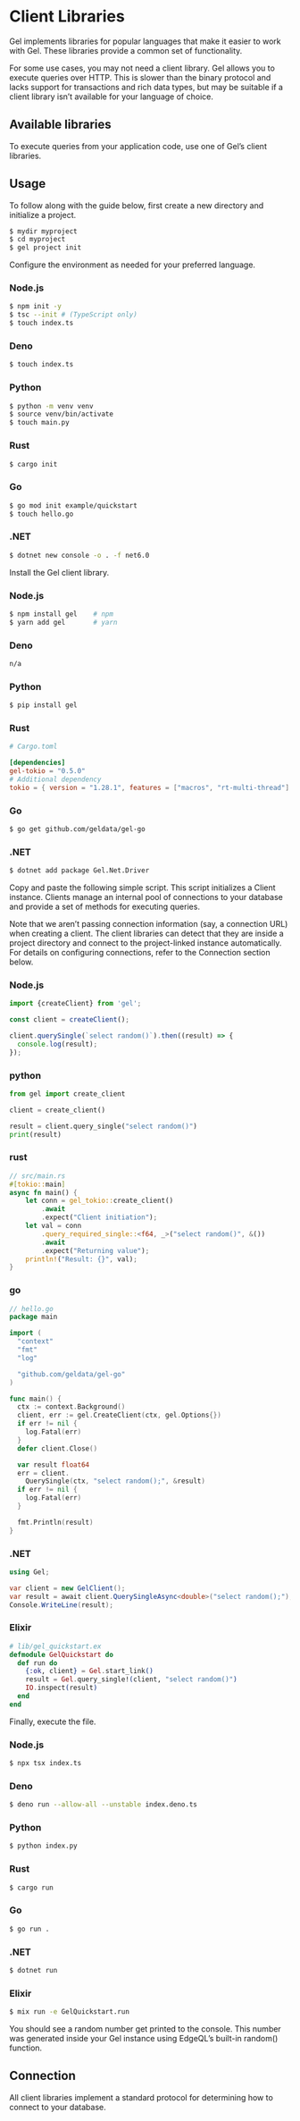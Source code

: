 # Client Libraries

Gel implements libraries for popular languages that make it easier to work with Gel. These libraries provide a common set of functionality.

For some use cases, you may not need a client library. Gel allows you to execute queries over HTTP. This is slower than the binary protocol and lacks support for transactions and rich data types, but may be suitable if a client library isn’t available for your language of choice.

## Available libraries

To execute queries from your application code, use one of Gel’s client libraries.

## Usage

To follow along with the guide below, first create a new directory and initialize a project.

```bash
$ mydir myproject
$ cd myproject
$ gel project init
```

Configure the environment as needed for your preferred language.

### Node.js

```bash
$ npm init -y
$ tsc --init # (TypeScript only)
$ touch index.ts
```

### Deno

```bash
$ touch index.ts
```

### Python

```bash
$ python -m venv venv
$ source venv/bin/activate
$ touch main.py
```

### Rust

```bash
$ cargo init
```

### Go

```bash
$ go mod init example/quickstart
$ touch hello.go
```

### .NET

```bash
$ dotnet new console -o . -f net6.0
```

Install the Gel client library.

### Node.js

```bash
$ npm install gel    # npm
$ yarn add gel       # yarn
```

### Deno

```txt
n/a
```

### Python

```bash
$ pip install gel
```

### Rust

```toml
# Cargo.toml

[dependencies]
gel-tokio = "0.5.0"
# Additional dependency
tokio = { version = "1.28.1", features = ["macros", "rt-multi-thread"] }
```

### Go

```bash
$ go get github.com/geldata/gel-go
```

### .NET

```bash
$ dotnet add package Gel.Net.Driver
```

Copy and paste the following simple script. This script initializes a Client instance. Clients manage an internal pool of connections to your database and provide a set of methods for executing queries.

Note that we aren’t passing connection information (say, a connection URL) when creating a client. The client libraries can detect that they are inside a project directory and connect to the project-linked instance automatically. For details on configuring connections, refer to the Connection section below.

### Node.js

```typescript
import {createClient} from 'gel';

const client = createClient();

client.querySingle(`select random()`).then((result) => {
  console.log(result);
});
```

### python

```python
from gel import create_client

client = create_client()

result = client.query_single("select random()")
print(result)
```

### rust

```rust
// src/main.rs
#[tokio::main]
async fn main() {
    let conn = gel_tokio::create_client()
        .await
        .expect("Client initiation");
    let val = conn
        .query_required_single::<f64, _>("select random()", &())
        .await
        .expect("Returning value");
    println!("Result: {}", val);
}
```

### go

```go
// hello.go
package main

import (
  "context"
  "fmt"
  "log"

  "github.com/geldata/gel-go"
)

func main() {
  ctx := context.Background()
  client, err := gel.CreateClient(ctx, gel.Options{})
  if err != nil {
    log.Fatal(err)
  }
  defer client.Close()

  var result float64
  err = client.
    QuerySingle(ctx, "select random();", &result)
  if err != nil {
    log.Fatal(err)
  }

  fmt.Println(result)
}
```

### .NET

```csharp
using Gel;

var client = new GelClient();
var result = await client.QuerySingleAsync<double>("select random();");
Console.WriteLine(result);
```

### Elixir

```elixir
# lib/gel_quickstart.ex
defmodule GelQuickstart do
  def run do
    {:ok, client} = Gel.start_link()
    result = Gel.query_single!(client, "select random()")
    IO.inspect(result)
  end
end
```

Finally, execute the file.

### Node.js

```bash
$ npx tsx index.ts
```

### Deno

```bash
$ deno run --allow-all --unstable index.deno.ts
```

### Python

```bash
$ python index.py
```

### Rust

```bash
$ cargo run
```

### Go

```bash
$ go run .
```

### .NET

```bash
$ dotnet run
```

### Elixir

```bash
$ mix run -e GelQuickstart.run
```

You should see a random number get printed to the console. This number was generated inside your Gel instance using EdgeQL’s built-in random() function.

## Connection

All client libraries implement a standard protocol for determining how to connect to your database.


